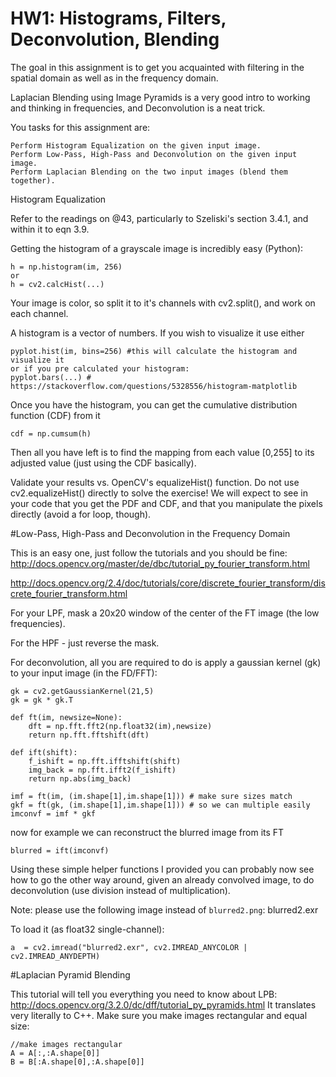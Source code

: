 HW1: Histograms, Filters, Deconvolution, Blending
================================================

The goal in this assignment is to get you acquainted with filtering in the spatial domain as well as in the frequency domain.

Laplacian Blending using Image Pyramids is a very good intro to working and thinking in frequencies, and Deconvolution is a neat trick.

 

You tasks for this assignment are:

    Perform Histogram Equalization on the given input image.
    Perform Low-Pass, High-Pass and Deconvolution on the given input image.
    Perform Laplacian Blending on the two input images (blend them together).

 

Histogram Equalization

Refer to the readings on @43, particularly to Szeliski's section 3.4.1, and within it to eqn 3.9.

Getting the histogram of a grayscale image is incredibly easy (Python):

    h = np.histogram(im, 256)
    or
    h = cv2.calcHist(...)

Your image is color, so split it to it's channels with cv2.split(), and work on each channel.

A histogram is a vector of numbers. If you wish to visualize it use either

    pyplot.hist(im, bins=256) #this will calculate the histogram and visualize it
    or if you pre calculated your histogram:
    pyplot.bars(...) # https://stackoverflow.com/questions/5328556/histogram-matplotlib

Once you have the histogram, you can get the cumulative distribution function (CDF) from it

    cdf = np.cumsum(h)

Then all you have left is to find the mapping from each value [0,255] to its adjusted value (just using the CDF basically).

Validate your results vs. OpenCV's equalizeHist() function.
Do not use cv2.equalizeHist() directly to solve the exercise!
We will expect to see in your code that you get the PDF and CDF, and that you manipulate the pixels directly (avoid a for loop, though). 

#Low-Pass, High-Pass and Deconvolution in the Frequency Domain

This is an easy one, just follow the tutorials and you should be fine:
http://docs.opencv.org/master/de/dbc/tutorial_py_fourier_transform.html

http://docs.opencv.org/2.4/doc/tutorials/core/discrete_fourier_transform/discrete_fourier_transform.html

For your LPF, mask a 20x20 window of the center of the FT image (the low frequencies).

For the HPF - just reverse the mask.

For deconvolution, all you are required to do is apply a gaussian kernel (gk) to your input image (in the FD/FFT):

    gk = cv2.getGaussianKernel(21,5)
    gk = gk * gk.T

    def ft(im, newsize=None):
        dft = np.fft.fft2(np.float32(im),newsize)
        return np.fft.fftshift(dft)

    def ift(shift):
        f_ishift = np.fft.ifftshift(shift)
        img_back = np.fft.ifft2(f_ishift)
        return np.abs(img_back)

    imf = ft(im, (im.shape[1],im.shape[1])) # make sure sizes match
    gkf = ft(gk, (im.shape[1],im.shape[1])) # so we can multiple easily
    imconvf = imf * gkf

now for example we can reconstruct the blurred image from its FT
    
    blurred = ift(imconvf)

Using these simple helper functions I provided you can probably now see how to go the other way around, given an already convolved image, to do deconvolution (use division instead of multiplication).

Note: please use the following image instead of `blurred2.png`: blurred2.exr

To load it (as float32 single-channel):
    
    a  = cv2.imread("blurred2.exr", cv2.IMREAD_ANYCOLOR | cv2.IMREAD_ANYDEPTH)
    
#Laplacian Pyramid Blending

This tutorial will tell you everything you need to know about LPB:
http://docs.opencv.org/3.2.0/dc/dff/tutorial_py_pyramids.html
It translates very literally to C++.
Make sure you make images rectangular and equal size:

    //make images rectangular
    A = A[:,:A.shape[0]]
    B = B[:A.shape[0],:A.shape[0]] 

